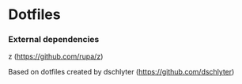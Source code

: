 # Dotfiles


### External dependencies
z (https://github.com/rupa/z)

Based on dotfiles created by dschlyter (https://github.com/dschlyter)
